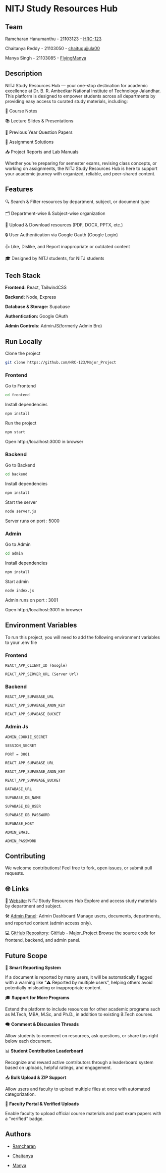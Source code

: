 
# NITJ Study Resources Hub


## Team 
Ramcharan Hanumanthu - 21103123 - [HRC-123]()

Chaitanya Reddy - 21103050 - [chaitugujjula00](https://github.com/chaitugujjula00)

Manya Singh - 21103085 - [FlyingManya](https://github.com/FlyingManya)
## Description
NITJ Study Resources Hub — your one-stop destination for academic excellence at Dr. B. R. Ambedkar National Institute of Technology Jalandhar. This platform is designed to empower students across all departments by providing easy access to curated study materials, including:

📄 Course Notes

📚 Lecture Slides & Presentations

📝 Previous Year Question Papers

📘 Assignment Solutions

📥 Project Reports and Lab Manuals

Whether you're preparing for semester exams, revising class concepts, or working on assignments, the NITJ Study Resources Hub is here to support your academic journey with organized, reliable, and peer-shared content.


## Features

🔍 Search & Filter resources by department, subject, or document type

🗂️ Department-wise & Subject-wise organization

📄 Upload & Download resources (PDF, DOCX, PPTX, etc.)

🔒 User Authentication via Google Oauth (Google Login)

👍 Like, Dislike, and Report inappropriate or outdated content

🎓 Designed by NITJ students, for NITJ students


## Tech Stack

**Frontend:** React, TailwindCSS

**Backend:** Node, Express

**Database & Storage:** Supabase

**Authentication:** Google OAuth

**Admin Controls:** AdminJS(formerly Admin Bro)



## Run Locally

Clone the project

```bash
git clone https://github.com/HRC-123/Major_Project
```

### Frontend
Go to Frontend

``` bash
cd frontend
```

Install dependencies

```bash
npm install
```

Run the project

``` bash
npm start
```

Open http://localhost:3000 in browser 


### Backend
Go to Backend

``` bash
cd backend
```

Install dependencies

```bash
npm install
```

Start the server

``` bash
node server.js
```

Server runs on port : 5000


### Admin

Go to Admin

``` bash
cd admin
```

Install dependencies

```bash
npm install
```

Start admin

``` bash
node index.js
```

Admin runs on port : 3001

Open http://localhost:3001 in browser 





## Environment Variables

To run this project, you will need to add the following environment variables to your .env file

### Frontend


`REACT_APP_CLIENT_ID (Google)`

`REACT_APP_SERVER_URL (Server Url)`


### Backend

`REACT_APP_SUPABASE_URL`

`REACT_APP_SUPABASE_ANON_KEY`

`REACT_APP_SUPABASE_BUCKET`


### Admin Js

`ADMIN_COOKIE_SECRET`

`SESSION_SECRET`

`PORT = 3001`

`REACT_APP_SUPABASE_URL`

`REACT_APP_SUPABASE_ANON_KEY`

`REACT_APP_SUPABASE_BUCKET`

`DATABASE_URL`

`SUPABASE_DB_NAME`

`SUPABASE_DB_USER`

`SUPABASE_DB_PASSWORD`

`SUPABASE_HOST`

`ADMIN_EMAIL `

`ADMIN_PASSWORD `



## Contributing

We welcome contributions! Feel free to fork, open issues, or submit pull requests.


## 🌐 Links

🔗 [Website](https://nitj-study-resources-hub.onrender.com): NITJ Study Resources Hub
Explore and access study materials by department and subject.

🛠️ [Admin Panel](https://nitj-study-resources-hub-admin.onrender.com): Admin Dashboard
Manage users, documents, departments, and reported content (admin access only).

💻 [GitHub Repository](https://github.com/HRC-123/Major_Project): GitHub - Major_Project
Browse the source code for frontend, backend, and admin panel.

## Future Scope

🧠 **Smart Reporting System**

If a document is reported by many users, it will be automatically flagged with a warning like “⚠️ Reported by multiple users”, helping others avoid potentially misleading or inappropriate content.

🎓 **Support for More Programs**

Extend the platform to include resources for other academic programs such as M.Tech, MBA, M.Sc, and Ph.D., in addition to existing B.Tech courses.

🗨️ **Comment & Discussion Threads**

Allow students to comment on resources, ask questions, or share tips right below each document.

📊 **Student Contribution Leaderboard**

Recognize and reward active contributors through a leaderboard system based on uploads, helpful ratings, and engagement.


📤 **Bulk Upload & ZIP Support**

Allow users and faculty to upload multiple files at once with automated categorization.

🔐 **Faculty Portal & Verified Uploads**

Enable faculty to upload official course materials and past exam papers with a “verified” badge.

## Authors

- [Ramcharan](https://www.linkedin.com/in/ramcharanhanumanthu/)

- [Chaitanya](https://www.linkedin.com/in/chaitanya-reddy-gujjula-802940235/)

- [Manya](https://www.linkedin.com/in/manya-singh-a4452625a/)
